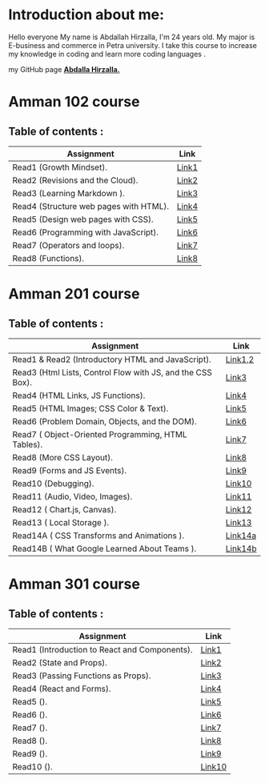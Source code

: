 # Introduction about me:
Hello everyone
My name is Abdallah Hirzalla, I'm 24 years old.
My major is E-business and commerce in Petra university.
I take this course to increase my knowledge in coding and learn more coding languages .


my GitHub page **[Abdalla Hirzalla.](https://github.com/Abdalla-Hirzalla)**



# Amman 102 course
## Table of contents :

Assignment|Link
----------|-----
Read1 (Growth Mindset).  |[Link1](102/read1.md)
Read2 (Revisions and the Cloud).     |[Link2](102/read2.md)
Read3 (Learning Markdown ).|[Link3](102/read3.md)
Read4 (Structure web pages with HTML).| [Link4](102/read4.md)
Read5 (Design web pages with CSS).|[Link5](102/read5.md)
Read6 (Programming with JavaScript).|[Link6](102/read6.md)
Read7 (Operators and loops).|[Link7](102/read7.md)
Read8 (Functions). | [Link8](102/read8.md)


# Amman 201 course

## Table of contents :

Assignment|Link
----------|-----
Read1 & Read2 (Introductory HTML and JavaScript).|[Link1,2](201/read.md)
Read3 (Html Lists, Control Flow with JS, and the CSS Box).|[Link3](201/read2.md)
Read4 (HTML Links, JS Functions).|[Link4](201/read3.md)
Read5 (HTML Images; CSS Color & Text).|[Link5](201/read4.md)
Read6 (Problem Domain, Objects, and the DOM).|[Link6](201/read5.md)
Read7 ( Object-Oriented Programming, HTML Tables).|[Link7](201/read6.md)
Read8 (More CSS Layout).|[Link8](201/read7.md)
Read9 (Forms and JS Events).|[Link9](201/read8.md)
Read10 (Debugging).|[Link10](201/read9.md)
Read11 (Audio, Video, Images).|[Link11](201/read10.md)
Read12 ( Chart.js, Canvas).|[Link12](201/read11.md)
Read13 ( Local Storage ).|[Link13](201/read12.md)
Read14A ( CSS Transforms and Animations ).|[Link14a](201/read14a.md)
Read14B ( What Google Learned About Teams ).|[Link14b](201/read14b.md)



# Amman 301 course

## Table of contents :

Assignment|Link
----------|-----
Read1 (Introduction to React and Components).|[Link1](301/read1.md)
Read2 (State and Props).|[Link2](301/read2.md)
Read3 (Passing Functions as Props).|[Link3](301/read3.md)
Read4 (React and Forms).|[Link4](301/read4.md)
Read5 ().|[Link5]()
Read6 ().|[Link6]()
Read7 ().|[Link7]()
Read8 ().|[Link8]()
Read9 ().|[Link9]()
Read10 ().|[Link10]()
